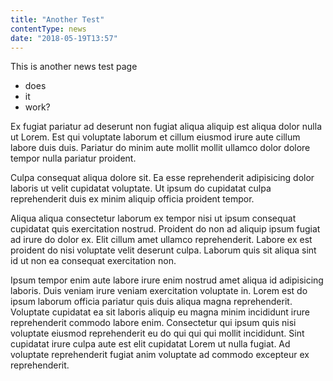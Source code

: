 ```yaml
---
title: "Another Test"
contentType: news
date: "2018-05-19T13:57"
---
```


This is another news test page

* does
* it
* work?

Ex fugiat pariatur ad deserunt non fugiat aliqua aliquip est aliqua dolor nulla ut Lorem. Est qui voluptate laborum et cillum eiusmod irure aute cillum labore duis duis. Pariatur do minim aute mollit mollit ullamco dolor dolore tempor nulla pariatur proident.

Culpa consequat aliqua dolore sit. Ea esse reprehenderit adipisicing dolor laboris ut velit cupidatat voluptate. Ut ipsum do cupidatat culpa reprehenderit duis ex minim aliquip officia proident tempor.

Aliqua aliqua consectetur laborum ex tempor nisi ut ipsum consequat cupidatat quis exercitation nostrud. Proident do non ad aliquip ipsum fugiat ad irure do dolor ex. Elit cillum amet ullamco reprehenderit. Labore ex est proident do nisi voluptate velit deserunt culpa. Laborum quis sit aliqua sint id ut non ea consequat exercitation non.

Ipsum tempor enim aute labore irure enim nostrud amet aliqua id adipisicing laboris. Duis veniam irure veniam exercitation voluptate in. Lorem est do ipsum laborum officia pariatur quis duis aliqua magna reprehenderit. Voluptate cupidatat ea sit laboris aliquip eu magna minim incididunt irure reprehenderit commodo labore enim. Consectetur qui ipsum quis nisi voluptate eiusmod reprehenderit eu do qui qui qui mollit incididunt. Sint cupidatat irure culpa aute est elit cupidatat Lorem ut nulla fugiat. Ad voluptate reprehenderit fugiat anim voluptate ad commodo excepteur ex reprehenderit.